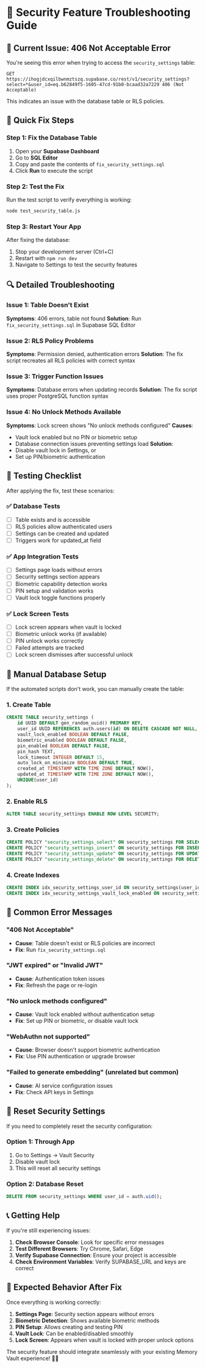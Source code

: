 # 🔧 Security Feature Troubleshooting Guide

## 🚨 **Current Issue: 406 Not Acceptable Error**

You're seeing this error when trying to access the `security_settings` table:
```
GET https://ihogjdcxqilbwnmztszq.supabase.co/rest/v1/security_settings?select=*&user_id=eq.b62849f5-1605-47cd-91b0-bcaad32a7229 406 (Not Acceptable)
```

This indicates an issue with the database table or RLS policies.

## 🔧 **Quick Fix Steps**

### **Step 1: Fix the Database Table**
1. Open your **Supabase Dashboard**
2. Go to **SQL Editor**
3. Copy and paste the contents of `fix_security_settings.sql`
4. Click **Run** to execute the script

### **Step 2: Test the Fix**
Run the test script to verify everything is working:
```bash
node test_security_table.js
```

### **Step 3: Restart Your App**
After fixing the database:
1. Stop your development server (Ctrl+C)
2. Restart with `npm run dev`
3. Navigate to Settings to test the security features

## 🔍 **Detailed Troubleshooting**

### **Issue 1: Table Doesn't Exist**
**Symptoms**: 406 errors, table not found
**Solution**: Run `fix_security_settings.sql` in Supabase SQL Editor

### **Issue 2: RLS Policy Problems**
**Symptoms**: Permission denied, authentication errors
**Solution**: The fix script recreates all RLS policies with correct syntax

### **Issue 3: Trigger Function Issues**
**Symptoms**: Database errors when updating records
**Solution**: The fix script uses proper PostgreSQL function syntax

### **Issue 4: No Unlock Methods Available**
**Symptoms**: Lock screen shows "No unlock methods configured"
**Causes**:
- Vault lock enabled but no PIN or biometric setup
- Database connection issues preventing settings load
**Solution**: 
- Disable vault lock in Settings, or
- Set up PIN/biometric authentication

## 🧪 **Testing Checklist**

After applying the fix, test these scenarios:

### **✅ Database Tests**
- [ ] Table exists and is accessible
- [ ] RLS policies allow authenticated users
- [ ] Settings can be created and updated
- [ ] Triggers work for updated_at field

### **✅ App Integration Tests**
- [ ] Settings page loads without errors
- [ ] Security settings section appears
- [ ] Biometric capability detection works
- [ ] PIN setup and validation works
- [ ] Vault lock toggle functions properly

### **✅ Lock Screen Tests**
- [ ] Lock screen appears when vault is locked
- [ ] Biometric unlock works (if available)
- [ ] PIN unlock works correctly
- [ ] Failed attempts are tracked
- [ ] Lock screen dismisses after successful unlock

## 🔧 **Manual Database Setup**

If the automated scripts don't work, you can manually create the table:

### **1. Create Table**
```sql
CREATE TABLE security_settings (
    id UUID DEFAULT gen_random_uuid() PRIMARY KEY,
    user_id UUID REFERENCES auth.users(id) ON DELETE CASCADE NOT NULL,
    vault_lock_enabled BOOLEAN DEFAULT FALSE,
    biometric_enabled BOOLEAN DEFAULT FALSE,
    pin_enabled BOOLEAN DEFAULT FALSE,
    pin_hash TEXT,
    lock_timeout INTEGER DEFAULT 15,
    auto_lock_on_minimize BOOLEAN DEFAULT TRUE,
    created_at TIMESTAMP WITH TIME ZONE DEFAULT NOW(),
    updated_at TIMESTAMP WITH TIME ZONE DEFAULT NOW(),
    UNIQUE(user_id)
);
```

### **2. Enable RLS**
```sql
ALTER TABLE security_settings ENABLE ROW LEVEL SECURITY;
```

### **3. Create Policies**
```sql
CREATE POLICY "security_settings_select" ON security_settings FOR SELECT TO authenticated USING (auth.uid() = user_id);
CREATE POLICY "security_settings_insert" ON security_settings FOR INSERT TO authenticated WITH CHECK (auth.uid() = user_id);
CREATE POLICY "security_settings_update" ON security_settings FOR UPDATE TO authenticated USING (auth.uid() = user_id);
CREATE POLICY "security_settings_delete" ON security_settings FOR DELETE TO authenticated USING (auth.uid() = user_id);
```

### **4. Create Indexes**
```sql
CREATE INDEX idx_security_settings_user_id ON security_settings(user_id);
CREATE INDEX idx_security_settings_vault_lock_enabled ON security_settings(vault_lock_enabled);
```

## 🚨 **Common Error Messages**

### **"406 Not Acceptable"**
- **Cause**: Table doesn't exist or RLS policies are incorrect
- **Fix**: Run `fix_security_settings.sql`

### **"JWT expired" or "Invalid JWT"**
- **Cause**: Authentication token issues
- **Fix**: Refresh the page or re-login

### **"No unlock methods configured"**
- **Cause**: Vault lock enabled without authentication setup
- **Fix**: Set up PIN or biometric, or disable vault lock

### **"WebAuthn not supported"**
- **Cause**: Browser doesn't support biometric authentication
- **Fix**: Use PIN authentication or upgrade browser

### **"Failed to generate embedding"** (unrelated but common)
- **Cause**: AI service configuration issues
- **Fix**: Check API keys in Settings

## 🔄 **Reset Security Settings**

If you need to completely reset the security configuration:

### **Option 1: Through App**
1. Go to Settings → Vault Security
2. Disable vault lock
3. This will reset all security settings

### **Option 2: Database Reset**
```sql
DELETE FROM security_settings WHERE user_id = auth.uid();
```

## 📞 **Getting Help**

If you're still experiencing issues:

1. **Check Browser Console**: Look for specific error messages
2. **Test Different Browsers**: Try Chrome, Safari, Edge
3. **Verify Supabase Connection**: Ensure your project is accessible
4. **Check Environment Variables**: Verify SUPABASE_URL and keys are correct

## 🎯 **Expected Behavior After Fix**

Once everything is working correctly:

1. **Settings Page**: Security section appears without errors
2. **Biometric Detection**: Shows available biometric methods
3. **PIN Setup**: Allows creating and testing PIN
4. **Vault Lock**: Can be enabled/disabled smoothly
5. **Lock Screen**: Appears when vault is locked with proper unlock options

The security feature should integrate seamlessly with your existing Memory Vault experience! 🔐✨